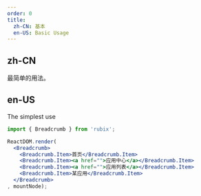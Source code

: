 ```yaml
---
order: 0
title:   
  zh-CN: 基本
  en-US: Basic Usage
---
```


## zh-CN

最简单的用法。

## en-US

The simplest use

````jsx
import { Breadcrumb } from 'rubix';

ReactDOM.render(
  <Breadcrumb>
    <Breadcrumb.Item>首页</Breadcrumb.Item>
    <Breadcrumb.Item><a href="">应用中心</a></Breadcrumb.Item>
    <Breadcrumb.Item><a href="">应用列表</a></Breadcrumb.Item>
    <Breadcrumb.Item>某应用</Breadcrumb.Item>
  </Breadcrumb>
, mountNode);
````
